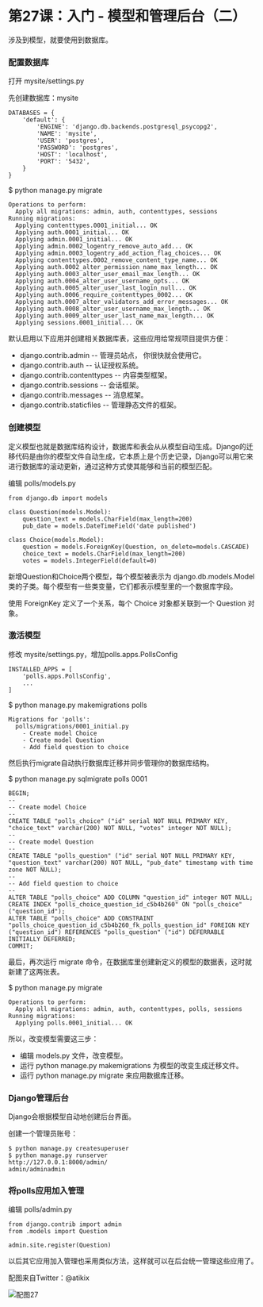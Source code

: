 # 第27课：入门 - 模型和管理后台（二）

涉及到模型，就要使用到数据库。

### 配置数据库
打开 mysite/settings.py 

先创建数据库：mysite
```
DATABASES = {
    'default': {
        'ENGINE': 'django.db.backends.postgresql_psycopg2',
        'NAME': 'mysite',
        'USER': 'postgres',
        'PASSWORD': 'postgres',
        'HOST': 'localhost',
        'PORT': '5432',
    }
}
```
$ python manage.py migrate
```
Operations to perform:
  Apply all migrations: admin, auth, contenttypes, sessions
Running migrations:
  Applying contenttypes.0001_initial... OK
  Applying auth.0001_initial... OK
  Applying admin.0001_initial... OK
  Applying admin.0002_logentry_remove_auto_add... OK
  Applying admin.0003_logentry_add_action_flag_choices... OK
  Applying contenttypes.0002_remove_content_type_name... OK
  Applying auth.0002_alter_permission_name_max_length... OK
  Applying auth.0003_alter_user_email_max_length... OK
  Applying auth.0004_alter_user_username_opts... OK
  Applying auth.0005_alter_user_last_login_null... OK
  Applying auth.0006_require_contenttypes_0002... OK
  Applying auth.0007_alter_validators_add_error_messages... OK
  Applying auth.0008_alter_user_username_max_length... OK
  Applying auth.0009_alter_user_last_name_max_length... OK
  Applying sessions.0001_initial... OK
```

默认启用以下应用并创建相关数据库表，这些应用给常规项目提供方便：

* django.contrib.admin -- 管理员站点， 你很快就会使用它。
* django.contrib.auth -- 认证授权系统。
* django.contrib.contenttypes -- 内容类型框架。
* django.contrib.sessions -- 会话框架。
* django.contrib.messages -- 消息框架。
* django.contrib.staticfiles -- 管理静态文件的框架。

### 创建模型
定义模型也就是数据库结构设计，数据库和表会从从模型自动生成。Django的迁移代码是由你的模型文件自动生成，它本质上是个历史记录，Django可以用它来进行数据库的滚动更新，通过这种方式使其能够和当前的模型匹配。

编辑 polls/models.py
```
from django.db import models

class Question(models.Model):
    question_text = models.CharField(max_length=200)
    pub_date = models.DateTimeField('date published')

class Choice(models.Model):
    question = models.ForeignKey(Question, on_delete=models.CASCADE)
    choice_text = models.CharField(max_length=200)
    votes = models.IntegerField(default=0)
```
新增Question和Choice两个模型，每个模型被表示为 django.db.models.Model 类的子类。每个模型有一些类变量，它们都表示模型里的一个数据库字段。

使用 ForeignKey 定义了一个关系，每个 Choice 对象都关联到一个 Question 对象。


### 激活模型
修改 mysite/settings.py，增加polls.apps.PollsConfig
```
INSTALLED_APPS = [
    'polls.apps.PollsConfig',
    ...
]
```
$ python manage.py makemigrations polls
```
Migrations for 'polls':
  polls/migrations/0001_initial.py
    - Create model Choice
    - Create model Question
    - Add field question to choice
```
然后执行migrate自动执行数据库迁移并同步管理你的数据库结构。

$ python manage.py sqlmigrate polls 0001
```
BEGIN;
--
-- Create model Choice
--
CREATE TABLE "polls_choice" ("id" serial NOT NULL PRIMARY KEY, "choice_text" varchar(200) NOT NULL, "votes" integer NOT NULL);
--
-- Create model Question
--
CREATE TABLE "polls_question" ("id" serial NOT NULL PRIMARY KEY, "question_text" varchar(200) NOT NULL, "pub_date" timestamp with time zone NOT NULL);
--
-- Add field question to choice
--
ALTER TABLE "polls_choice" ADD COLUMN "question_id" integer NOT NULL;
CREATE INDEX "polls_choice_question_id_c5b4b260" ON "polls_choice" ("question_id");
ALTER TABLE "polls_choice" ADD CONSTRAINT "polls_choice_question_id_c5b4b260_fk_polls_question_id" FOREIGN KEY ("question_id") REFERENCES "polls_question" ("id") DEFERRABLE INITIALLY DEFERRED;
COMMIT;
```
最后，再次运行 migrate 命令，在数据库里创建新定义的模型的数据表，这时就新建了这两张表。

$ python manage.py migrate
```
Operations to perform:
  Apply all migrations: admin, auth, contenttypes, polls, sessions
Running migrations:
  Applying polls.0001_initial... OK
```
所以，改变模型需要这三步：
* 编辑 models.py 文件，改变模型。
* 运行 python manage.py makemigrations 为模型的改变生成迁移文件。
* 运行 python manage.py migrate 来应用数据库迁移。

### Django管理后台
Django会根据模型自动地创建后台界面。

创建一个管理员账号：
```
$ python manage.py createsuperuser
$ python manage.py runserver
http://127.0.0.1:8000/admin/
admin/adminadmin
```

### 将polls应用加入管理
编辑 polls/admin.py 
```
from django.contrib import admin
from .models import Question

admin.site.register(Question)
```
以后其它应用加入管理也采用类似方法，这样就可以在后台统一管理这些应用了。

配图来自Twitter：@atikix

![配图27](https://wiki.huihoo.com/images/8/82/Devopsgirls27.jpg)
